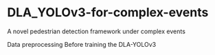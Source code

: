 # DLA_YOLOv3-for-complex-events
A novel pedestrian detection framework under complex events

Data preprocessing
Before training the DLA-YOLOv3
